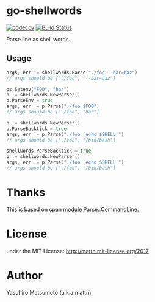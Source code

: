 # go-shellwords

[![codecov](https://codecov.io/gh/mattn/go-shellwords/branch/master/graph/badge.svg)](https://codecov.io/gh/mattn/go-shellwords)
[![Build Status](https://travis-ci.org/mattn/go-shellwords.svg?branch=master)](https://travis-ci.org/mattn/go-shellwords)

Parse line as shell words.

## Usage

```go
args, err := shellwords.Parse("./foo --bar=baz")
// args should be ["./foo", "--bar=baz"]
```

```go
os.Setenv("FOO", "bar")
p := shellwords.NewParser()
p.ParseEnv = true
args, err := p.Parse("./foo $FOO")
// args should be ["./foo", "bar"]
```

```go
p := shellwords.NewParser()
p.ParseBacktick = true
args, err := p.Parse("./foo `echo $SHELL`")
// args should be ["./foo", "/bin/bash"]
```

```go
shellwords.ParseBacktick = true
p := shellwords.NewParser()
args, err := p.Parse("./foo `echo $SHELL`")
// args should be ["./foo", "/bin/bash"]
```

# Thanks

This is based on cpan module [Parse::CommandLine](https://metacpan.org/pod/Parse::CommandLine).

# License

under the MIT License: http://mattn.mit-license.org/2017

# Author

Yasuhiro Matsumoto (a.k.a mattn)
